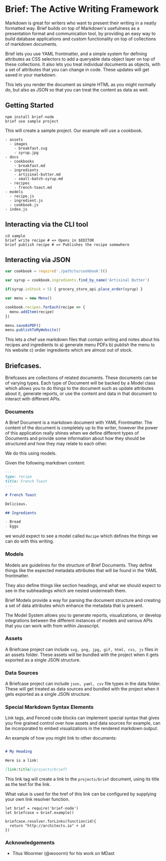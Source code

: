 # Brief: The Active Writing Framework

Markdown is great for writers who want to present their writing in
a neatly formatted way. Brief builds on top of Markdown's usefulness
as a presentation format and communication tool, by providing an easy way to 
build database applications and custom functionality on top of collections 
of markdown documents.

Brief lets you use YAML frontmatter, and a simple system for defining
attributes as CSS selectors to add a queryable data object layer on top
of these collections.  It also lets you treat individual documents as
objects, with a set of attributes that you can change in code.  These
updates will get saved in your markdown.

This lets you render the document as simple HTML as you might normally
do, but also as JSON so that you can treat the content as data as well. 

## Getting Started

```
npm install brief-node
brief use sample project
```

This will create a sample project.  Our example will use a cookbook.

```
- assets
  - images
    - breakfast.svg
    - syrup.jpg
- docs
  - cookbooks
    - breakfast.md
  - ingredients
    - artisinal-butter.md
    - small-batch-syrup.md
  - recipes
    - french-toast.md
- models
  - recipe.js
  - ingredient.js
  - cookbook.js
- index.js
```

## Interacting via the CLI tool

```
cd sample
brief write recipe # => Opens in $EDITOR
brief publish recipe # => Publishes the recipe somewhere 
```

## Interacting via JSON 

```javascript
var cookbook = require('./path/to/cookbook')()

var syrup = cookbook.ingredients.find_by_name('Artisinal Butter')

if(syrup.inStock < 5) { grocery_store_api.place_order(syrup) }

var menu = new Menu()

cookbook.recipes.forEach(recipe => {
  menu.addItem(recipe)
})

menu.saveAsPDF()
menu.publishToMyWebsite()
```

This lets a chef use markdown files that contain writing and notes about his recipes and ingredients to a) generate menu PDFs b) publish the menu to his website c) order ingredients which are almost out of stock.

## Briefcases.

Briefcases are collections of related documents.  These documents can
be of varying types.  Each type of Document will be backed by a Model
class which allows you to do things to the document such as update
attributes about it, generate reports, or use the content and data in
that document to interact with different APIs. 

### Documents

A Brief Document is a markdown document with YAML Frontmatter.  The
content of the document is completely up to the writer, however the
power of this application really shines when we define different types
of Documents and provide some information about how they should be
structured and how they may relate to each other.

We do this using models.  

Given the following markdown content:

```markdown
---
type: recipe
title: French Toast
---

# French Toast

Delicious.

## Ingredients

- Bread
- Eggs
```

we would expect to see a model called `Recipe` which defines the things
we can do with this writing.

### Models

Models are guidelines for the structure of Brief Documents.  They define
things like the expected metadata attributes that will be found in the
YAML frontmatter.  

They also define things like section headings, and what we should expect
to see in the subheadings which are nested underneath them.  

Brief Models provide a way for parsing the document structure and
creating a set of data attributes which enhance the metadata that is
present. 

The Model System allows you to generate reports, visualizations, or
develop integrations between the different instances of models and
various APIs that you can work with from within Javascript.

### Assets

A Briefcase project can include `svg, png, jpg, gif, html, css, js`
files in an assets folder.  These assets will be bundled with the
project when it gets exported as a single JSON structure.

### Data Sources

A Briefcase project can include `json, yaml, csv` file types in the data
folder.  These will get treated as data sources and bundled with the
project when it gets exported as a single JSON structure.

### Special Markdown Syntax Elements

Link tags, and Fenced code blocks can implement special syntax that
gives you fine grained control over how assets and data sources for
example, can be incorporated to embed visualizations in the rendered
markdown output.

An example of how you might link to other documents:

```markdown

# My Heading

Here is a link:

[link:title](projects/brief)
```

This link tag will create a link to the `projects/brief` document, using
its title as the text for the link.

What value is used for the href of this link can be configured by
supplying your own link resolver function.

```es6
let brief = require('brief-node')
let briefcase = brief.example()

briefcase.resolver.forLinks(function(id){
  return "http://architects.io" + id
})
```

### Acknowledgements

- Titus Woormer (@wooorm) for his work on MDast
